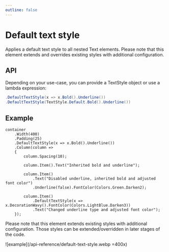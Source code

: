 ```yaml
---
outline: false
---
```



# Default text style

Applies a default text style to all nested Text elements. 
Please note that this element extends and overrides existing styles with additional configuration.


## API

Depending on your use-case, you can provide a TextStyle object or use a lambda expression:

```c#
.DefaultTextStyle(x => x.Bold().Underline())
.DefaultTextStyle(TextStyle.Default.Bold().Underline())
```


## Example

```c#{4,16}
container
    .Width(400)
    .Padding(25)
    .DefaultTextStyle(x => x.Bold().Underline())
    .Column(column =>
    { 
        column.Spacing(10);
        
        column.Item().Text("Inherited bold and underline");
        
        column.Item()
            .Text("Disabled underline, inherited bold and adjusted font color")
            .Underline(false).FontColor(Colors.Green.Darken2);

        column.Item()
            .DefaultTextStyle(x => x.DecorationWavy().FontColor(Colors.LightBlue.Darken3))
            .Text("Changed underline type and adjusted font color");
    });   
```

Please note that this element extends existing styles with additional configuration. Those styles can be extended/overridden in later stages of the code.

![example](/api-reference/default-text-style.webp =400x)